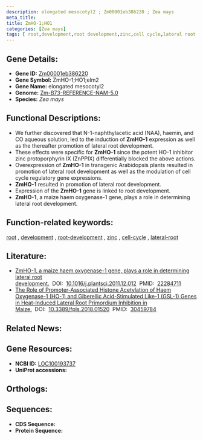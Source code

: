 ```yaml
---
description: elongated mesocotyl2 ; Zm00001eb386220 ; Zea mays
meta_title:
title: ZmHO-1;HO1
categories: [Zea mays]
tags: [ root,development,root development,zinc,cell cycle,lateral root ]
---
```


## Gene Details:
- **Gene ID:**	[Zm00001eb386220](https://www.maizegdb.org/gene_center/gene/Zm00001eb386220)
- **Gene Symbol:** ZmHO-1;HO1;elm2
- **Gene Name:** elongated mesocotyl2
- **Genome:** [Zm-B73-REFERENCE-NAM-5.0](https://www.maizegdb.org/genome/assembly/Zm-B73-REFERENCE-NAM-5.0)
- **Species:** *Zea mays*

## Functional Descriptions:
   - We further discovered that N-1-naphthylacetic acid (NAA), haemin, and CO aqueous solution, led to the induction of **ZmHO-1** expression as well as the thereafter promotion of lateral root development.
   - These effects were specific for **ZmHO-1** since the potent HO-1 inhibitor zinc protoporphyrin IX (ZnPPIX) differentially blocked the above actions.
   - Overexpression of **ZmHO-1** in transgenic Arabidopsis plants resulted in promotion of lateral root development as well as the modulation of cell cycle regulatory gene expressions.
   - **ZmHO-1** resulted in promotion of lateral root development.
   - Expression of the **ZmHO-1** gene is linked to root development.
   - **ZmHO-1**, a maize haem oxygenase-1 gene, plays a role in determining lateral root development.

## Function-related keywords:
[root](/tags/root/)&nbsp;,&nbsp;[development](/tags/development/)&nbsp;,&nbsp;[root-development](/tags/root-development/)&nbsp;,&nbsp;[zinc](/tags/zinc/)&nbsp;,&nbsp;[cell-cycle](/tags/cell-cycle/)&nbsp;,&nbsp;[lateral-root](/tags/lateral-root/)

## Literature:
   - [ZmHO-1, a maize haem oxygenase-1 gene, plays a role in determining lateral root development.]( https://www.sciencedirect.com/science/article/pii/S0168945211003645?via%3Dihub)&nbsp;&nbsp;DOI:&nbsp;&nbsp;[10.1016/j.plantsci.2011.12.012](https://www.sciencedirect.com/science/article/pii/S0168945211003645?via%3Dihub)&nbsp;&nbsp;PMID:&nbsp;&nbsp;[22284711](https://pubmed.ncbi.nlm.nih.gov/22284711/)
   - [The Role of Promoter-Associated Histone Acetylation of Haem Oxygenase-1 (HO-1) and Giberellic Acid-Stimulated Like-1 (GSL-1) Genes in Heat-Induced Lateral Root Primordium Inhibition in Maize.]( https://www.frontiersin.org/journals/plant-science/articles/10.3389/fpls.2018.01520/full)&nbsp;&nbsp;DOI:&nbsp;&nbsp;[10.3389/fpls.2018.01520](https://www.frontiersin.org/journals/plant-science/articles/10.3389/fpls.2018.01520/full)&nbsp;&nbsp;PMID:&nbsp;&nbsp;[30459784](https://pubmed.ncbi.nlm.nih.gov/30459784/)

## Related News:

## Gene Resources:
- **NCBI ID:** [LOC100193737](https://www.ncbi.nlm.nih.gov/gene/?term=LOC100193737)
- **UniProt accessions:** [](https://www.uniprot.org/uniprotkb//entry)

## Orthologs:

## Sequences:
- **CDS Sequence:**
- **Protein Sequence:**
